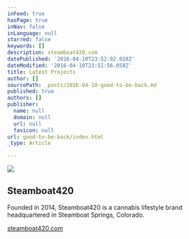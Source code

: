 ```yaml
---
inFeed: true
hasPage: true
inNav: false
inLanguage: null
starred: false
keywords: []
description: steamboat420.com
datePublished: '2016-04-10T23:52:02.028Z'
dateModified: '2016-04-10T23:51:56.058Z'
title: Latest Projects
author: []
sourcePath: _posts/2016-04-10-good-to-be-back.md
published: true
authors: []
publisher:
  name: null
  domain: null
  url: null
  favicon: null
url: good-to-be-back/index.html
_type: Article

---
```

![](https://the-grid-user-content.s3-us-west-2.amazonaws.com/2f518d82-6cd2-4c2e-ab43-19ede5ad7fb5.png)

## Steamboat420

Founded in 2014, Steamboat420 is a cannabis lifestyle brand headquartered in Steamboat Springs, Colorado.

[steamboat420.com][0]

[0]: https://steamboat420.com/